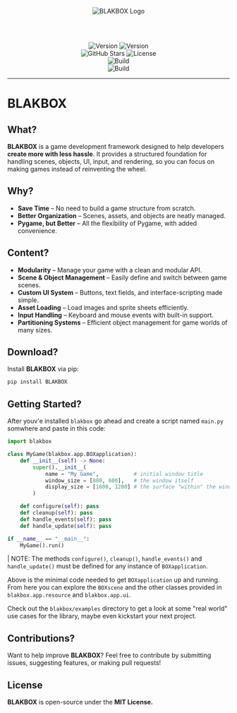 <div align="center">

<img src="https://github.com/r3shape/BLAKBOX/blob/NIGHTBOX/blakbox/assets/images/logo-5x.gif?raw=true" alt="BLAKBOX Logo"/>  

<br><br>

![Version](https://img.shields.io/pypi/v/BLAKBOX?style=for-the-badge&logo=pypi&logoColor=white&label=BLAKBOX&labelColor=black&color=white&link=https%3A%2F%2Fpypi.org%2Fproject%2FBLAKBOX%2F2025.0.2%2F) 
![Version](https://img.shields.io/pypi/v/NIGHTBOX?style=for-the-badge&logo=pypi&logoColor=white&label=NIGHTBOX&labelColor=black&color=white&link=https%3A%2F%2Fpypi.org%2Fproject%2FNIGHTBOX%2F2025.0.2%2F)  
![GitHub Stars](https://img.shields.io/github/stars/r3shape/BLAKBOX?style=for-the-badge&label=stars&labelColor=black&color=white)
![License](https://img.shields.io/badge/mit-badge?style=for-the-badge&logo=mit&logoColor=white&label=License&labelColor=black&color=white)  
![Build](https://github.com/r3shape/BLAKBOX/actions/workflows/NIGHTBOX.yml/badge.svg)  
![Build](https://github.com/r3shape/BLAKBOX/actions/workflows/BLAKBOX.yml/badge.svg)  

</div>

---

# BLAKBOX

## What?
**BLAKBOX** is a game development framework designed to help developers **create more with less hassle**. It provides a structured foundation for handling scenes, objects, UI, input, and rendering, so you can focus on making games instead of reinventing the wheel.

## Why?
- **Save Time** – No need to build a game structure from scratch.
- **Better Organization** – Scenes, assets, and objects are neatly managed.
- **Pygame, but Better** – All the flexibility of Pygame, with added convenience.

## Content?
- **Modularity** – Manage your game with a clean and modular API.
- **Scene & Object Management** – Easily define and switch between game scenes.
- **Custom UI System** – Buttons, text fields, and interface-scripting made simple.
- **Asset Loading** – Load images and sprite sheets efficiently.
- **Input Handling** – Keyboard and mouse events with built-in support.
- **Partitioning Systems** – Efficient object management for game worlds of many sizes.

## Download?
Install **BLAKBOX** via pip:

```sh
pip install BLAKBOX
```

## Getting Started?
After youv'e installed `blakbox` go ahead and create a script named `main.py` somwhere and paste in this code:

```python
import blakbox

class MyGame(blakbox.app.BOXapplication):
    def __init__(self) -> None:
        super().__init__(
            name = "My Game",           # initial window title
            window_size = [800, 600],   # the window itself
            display_size = [1600, 1200] # the surface "within" the window 
        )

    def configure(self): pass
    def cleanup(self): pass
    def handle_events(self): pass
    def handle_update(self): pass

if __name__ == "__main__":
    MyGame().run()
```
| NOTE: The methods `configure()`, `cleanup()`, `handle_events()` and `handle_update()` must be defined for any instance of `BOXapplication`.

Above is the minimal code needed to get `BOXapplication` up and running. From here you can explore the `BOXscene` and the other classes provided in `blakbox.app.resource` and `blakbox.app.ui`.

Check out the `blakbox/examples` directory to get a look at some "real world" use cases for the library, maybe even kickstart your next project.

## Contributions?  
Want to help improve **BLAKBOX**? Feel free to contribute by submitting issues, suggesting features, or making pull requests!  

## License  
**BLAKBOX** is open-source under the **MIT License.**
</div>
